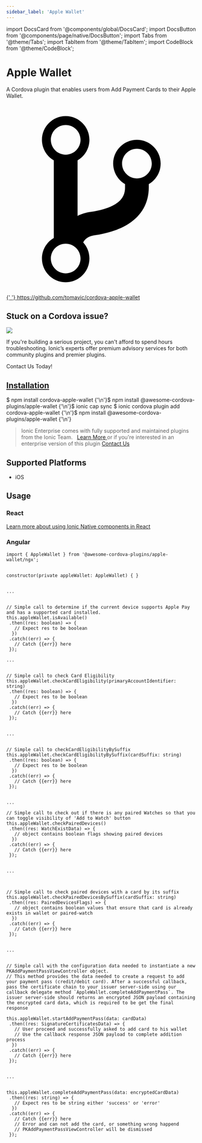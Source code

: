 ```yaml
---
sidebar_label: 'Apple Wallet'
---
```


import DocsCard from '@components/global/DocsCard';
import DocsButton from '@components/page/native/DocsButton';
import Tabs from '@theme/Tabs';
import TabItem from '@theme/TabItem';
import CodeBlock from '@theme/CodeBlock';

# Apple Wallet

A Cordova plugin that enables users from Add Payment Cards to their Apple Wallet.

<p> <a href="https://github.com/tomavic/cordova-apple-wallet" target="_blank" rel="noopener" className="git-link">
    <svg viewBox="0 0 512 512">
      <path d="M416 160c0-35.3-28.7-64-64-64s-64 28.7-64 64c0 23.7 12.9 44.3 32 55.4v8.6c0 19.9-7.8 33.7-25.3 44.9-15.4 9.8-38.1 17.1-67.5 21.5-14 2.1-25.7 6-35.2 10.7V151.4c19.1-11.1 32-31.7 32-55.4 0-35.3-28.7-64-64-64S96 60.7 96 96c0 23.7 12.9 44.3 32 55.4v209.2c-19.1 11.1-32 31.7-32 55.4 0 35.3 28.7 64 64 64s64-28.7 64-64c0-16.6-6.3-31.7-16.7-43.1 1.9-4.9 9.7-16.3 29.4-19.3 38.8-5.8 68.9-15.9 92.3-30.8 36-22.8 55-57 55-98.8v-8.6c19.1-11.1 32-31.7 32-55.4zM160 56c22.1 0 40 17.9 40 40s-17.9 40-40 40-40-17.9-40-40 17.9-40 40-40zm0 400c-22.1 0-40-17.9-40-40s17.9-40 40-40 40 17.9 40 40-17.9 40-40 40zm192-256c-22.1 0-40-17.9-40-40s17.9-40 40-40 40 17.9 40 40-17.9 40-40 40z"></path>
    </svg>{' '}
    https://github.com/tomavic/cordova-apple-wallet
  </a>
</p>

<h2>Stuck on a Cordova issue?</h2>
<DocsCard
  className="cordova-ee-card"
  header="Don't waste precious time on plugin issues."
  href="https://ionicframework.com/sales?product_of_interest=Ionic%20Native"
>
  <div>
    <img src="/docs/icons/native-cordova-bot.png" class="cordova-ee-img" />
    <p>
      If you're building a serious project, you can't afford to spend hours troubleshooting. Ionic’s experts offer
      premium advisory services for both community plugins and premier plugins.
    </p>
    <DocsButton className="native-ee-detail">Contact Us Today!</DocsButton>
  </div>
</DocsCard>

<h2 id="installation">
  <a href="#installation">Installation</a>
</h2>
<Tabs
  groupId="runtime"
  defaultValue="Capacitor"
  values={[
    { value: 'Capacitor', label: 'Capacitor' },
 { value: 'Cordova', label: 'Cordova' },
 { value: 'Enterprise', label: 'Enterprise' },
 ]}
>
  <TabItem value="Capacitor">
    <CodeBlock className="language-shell">
      $ npm install cordova-apple-wallet {'\n'}$ npm install @awesome-cordova-plugins/apple-wallet {'\n'}$ ionic cap sync
    </CodeBlock>
  </TabItem>
  <TabItem value="Cordova">
    <CodeBlock className="language-shell">
      $ ionic cordova plugin add cordova-apple-wallet {'\n'}$ npm install @awesome-cordova-plugins/apple-wallet {'\n'}
    </CodeBlock>
  </TabItem>
  <TabItem value="Enterprise">
    <blockquote>
      Ionic Enterprise comes with fully supported and maintained plugins from the Ionic Team. &nbsp;
      <a class="btn" href="https://ionic.io/docs/premier-plugins">
        Learn More
      </a> or if you're interested in an enterprise version of this plugin <a
        class="btn"
        href="https://ionicframework.com/sales?product_of_interest=Ionic%20Enterprise%20Engine"
      >
        Contact Us
      </a>
    </blockquote>
  </TabItem>
</Tabs>

## Supported Platforms

- iOS

## Usage

### React

[Learn more about using Ionic Native components in React](../native-community.md#react)

### Angular

```tsx
import { AppleWallet } from '@awesome-cordova-plugins/apple-wallet/ngx';


constructor(private appleWallet: AppleWallet) { }


...


// Simple call to determine if the current device supports Apple Pay and has a supported card installed.
this.appleWallet.isAvailable()
 .then((res: boolean) => {
   // Expect res to be boolean
  })
 .catch((err) => {
   // Catch {{err}} here
 });

...


// Simple call to check Card Eligibility
this.appleWallet.checkCardEligibility(primaryAccountIdentifier: string)
 .then((res: boolean) => {
   // Expect res to be boolean
  })
 .catch((err) => {
   // Catch {{err}} here
 });


...


// Simple call to checkCardEligibilityBySuffix
this.appleWallet.checkCardEligibilityBySuffix(cardSuffix: string)
 .then((res: boolean) => {
   // Expect res to be boolean
  })
 .catch((err) => {
   // Catch {{err}} here
 });


...

// Simple call to check out if there is any paired Watches so that you can toggle visibility of 'Add to Watch' button
this.appleWallet.checkPairedDevices()
 .then((res: WatchExistData) => {
   // object contains boolean flags showing paired devices
  })
 .catch((err) => {
   // Catch {{err}} here
 });


...



// Simple call to check paired devices with a card by its suffix
this.appleWallet.checkPairedDevicesBySuffix(cardSuffix: string)
 .then((res: PairedDevicesFlags) => {
   // object contains boolean values that ensure that card is already exists in wallet or paired-watch
  })
 .catch((err) => {
   // Catch {{err}} here
 });


...


// Simple call with the configuration data needed to instantiate a new PKAddPaymentPassViewController object.
// This method provides the data needed to create a request to add your payment pass (credit/debit card). After a successful callback, pass the certificate chain to your issuer server-side using our callback delegate method `AppleWallet.completeAddPaymentPass`. The issuer server-side should returns an encrypted JSON payload containing the encrypted card data, which is required to be get the final response

this.appleWallet.startAddPaymentPass(data: cardData)
 .then((res: SignatureCertificatesData) => {
   // User proceed and successfully asked to add card to his wallet
   // Use the callback response JSON payload to complete addition process
  })
 .catch((err) => {
   // Catch {{err}} here
 });


...


this.appleWallet.completeAddPaymentPass(data: encryptedCardData)
 .then((res: string) => {
   // Expect res to be string either 'success' or 'error'
  })
 .catch((err) => {
   // Catch {{err}} here
   // Error and can not add the card, or something wrong happend
   // PKAddPaymentPassViewController will be dismissed
 });

```
